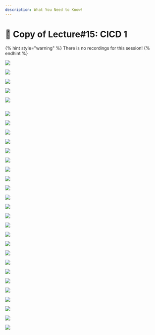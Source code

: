 ```yaml
---
description: What You Need to Know!
---
```


# 🙏 Copy of Lecture#15: CICD 1

{% hint style="warning" %}
There is no recordings for this session!
{% endhint %}



![](<../.gitbook/assets/image (571).png>)

![](<../.gitbook/assets/image (572).png>)

![](<../.gitbook/assets/image (573).png>)

![](<../.gitbook/assets/image (575).png>)

![](<../.gitbook/assets/image (576).png>)

<img src="../.gitbook/assets/image (577).png" alt="" data-size="original">

![](<../.gitbook/assets/image (578).png>)

![](<../.gitbook/assets/image (579).png>)

![](<../.gitbook/assets/image (580).png>)

![](<../.gitbook/assets/image (581).png>)

![](<../.gitbook/assets/image (582).png>)

![](<../.gitbook/assets/image (583).png>)

![](<../.gitbook/assets/image (585).png>)

![](<../.gitbook/assets/image (586).png>)

![](<../.gitbook/assets/image (587).png>)

![](<../.gitbook/assets/image (588).png>)

![](<../.gitbook/assets/image (589).png>)

![](<../.gitbook/assets/image (590).png>)

![](<../.gitbook/assets/image (591).png>)

![](<../.gitbook/assets/image (592).png>)

![](<../.gitbook/assets/image (593).png>)

![](<../.gitbook/assets/image (594).png>)

![](<../.gitbook/assets/image (595).png>)

![](<../.gitbook/assets/image (596).png>)

![](<../.gitbook/assets/image (597).png>)

![](<../.gitbook/assets/image (598).png>)

![](<../.gitbook/assets/image (599).png>)

![](<../.gitbook/assets/image (600).png>)

![](<../.gitbook/assets/image (601).png>)

![](<../.gitbook/assets/image (602).png>)
